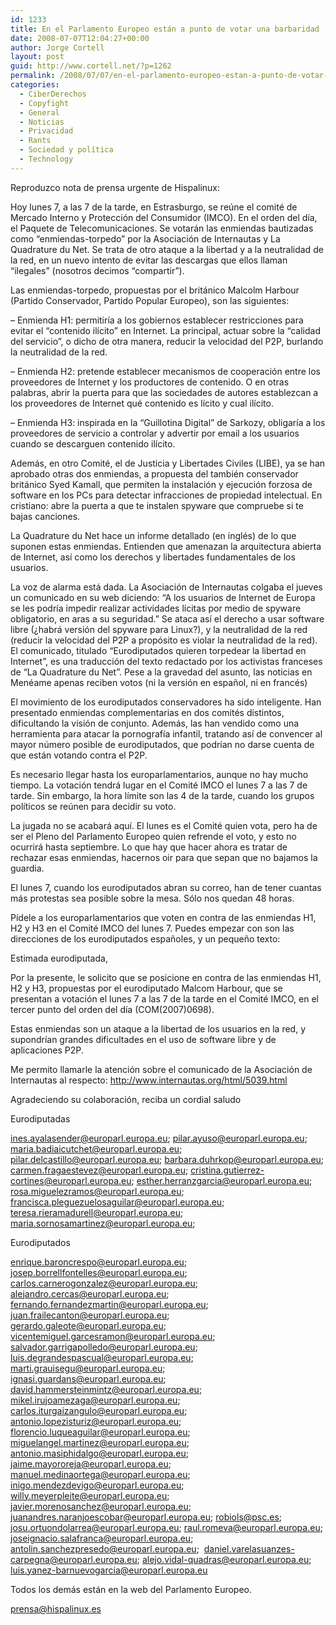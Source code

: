 ```yaml
---
id: 1233
title: En el Parlamento Europeo están a punto de votar una barbaridad
date: 2008-07-07T12:04:27+00:00
author: Jorge Cortell
layout: post
guid: http://www.cortell.net/?p=1262
permalink: /2008/07/07/en-el-parlamento-europeo-estan-a-punto-de-votar-una-barbaridad/
categories:
  - CiberDerechos
  - Copyfight
  - General
  - Noticias
  - Privacidad
  - Rants
  - Sociedad y polí­tica
  - Technology
---
```

Reproduzco nota de prensa urgente de Hispalinux:

Hoy lunes 7, a las 7 de la tarde, en Estrasburgo, se reúne el comité de Mercado Interno y Protección del Consumidor (IMCO). En el orden del día, el Paquete de Telecomunicaciones. Se votarán las enmiendas bautizadas como &#8220;enmiendas-torpedo&#8221; por la Asociación de Internautas y La Quadrature du Net. Se trata de otro ataque a la libertad y a la neutralidad de la red, en un nuevo intento de evitar las descargas que ellos llaman &#8220;ilegales&#8221; (nosotros decimos &#8220;compartir&#8221;).

Las enmiendas-torpedo, propuestas por el británico Malcolm Harbour (Partido Conservador, Partido Popular Europeo), son las siguientes:

&#8211; Enmienda H1: permitiría a los gobiernos establecer restricciones para evitar el &#8220;contenido ilícito&#8221; en Internet. La principal, actuar sobre la &#8220;calidad del servicio&#8221;, o dicho de otra manera, reducir la velocidad del P2P, burlando la neutralidad de la red.
  
&#8211; Enmienda H2: pretende establecer mecanismos de cooperación entre los proveedores de Internet y los productores de contenido. O en otras palabras, abrir la puerta para que las sociedades de autores establezcan a los proveedores de Internet qué contenido es lícito y cual ilícito.
  
&#8211; Enmienda H3: inspirada en la &#8220;Guillotina Digital&#8221; de Sarkozy, obligaría a los proveedores de servicio a controlar y advertir por email a los usuarios cuando se descarguen contenido ilícito.

Además, en otro Comité, el de Justicia y Libertades Civiles (LIBE), ya se han aprobado otras dos enmiendas, a propuesta del también conservador británico Syed Kamall, que permiten la instalación y ejecución forzosa de software en los PCs para detectar infracciones de propiedad intelectual. En cristiano: abre la puerta a que te instalen spyware que compruebe si te bajas canciones.

La Quadrature du Net hace un informe detallado (en inglés) de lo que suponen estas enmiendas. Entienden que amenazan la arquitectura abierta de Internet, así como los derechos y libertades fundamentales de los usuarios.

La voz de alarma está dada. La Asociación de Internautas colgaba el jueves un comunicado en su web diciendo: &#8220;A los usuarios de Internet de Europa se les podría impedir realizar actividades lícitas por medio de spyware obligatorio, en aras a su seguridad.&#8221; Se ataca así el derecho a usar software libre (¿habrá versión del spyware para Linux?), y la neutralidad de la red (reducir la velocidad del P2P a propósito es violar la neutralidad de la red). El comunicado, titulado &#8220;Eurodiputados quieren torpedear la libertad en Internet&#8221;, es una traducción del texto redactado por los activistas franceses de &#8220;La Quadrature du Net&#8221;. Pese a la gravedad del asunto, las noticias en Menéame apenas reciben votos (ni la versión en español, ni en francés)

El movimiento de los eurodiputados conservadores ha sido inteligente. Han presentado enmiendas complementarias en dos comités distintos, dificultando la visión de conjunto. Además, las han vendido como una herramienta para atacar la pornografía infantil, tratando así de convencer al mayor número posible de eurodiputados, que podrían no darse cuenta de que están votando contra el P2P.

Es necesario llegar hasta los europarlamentarios, aunque no hay mucho tiempo. La votación tendrá lugar en el Comité IMCO el lunes 7 a las 7 de tarde. Sin embargo, la hora límite son las 4 de la tarde, cuando los grupos políticos se reúnen para decidir su voto.

La jugada no se acabará aquí. El lunes es el Comité quien vota, pero ha de ser el Pleno del Parlamento Europeo quien refrende el voto, y esto no ocurrirá hasta septiembre. Lo que hay que hacer ahora es tratar de rechazar esas enmiendas, hacernos oir para que sepan que no bajamos la guardia.

El lunes 7, cuando los eurodiputados abran su correo, han de tener cuantas más protestas sea posible sobre la mesa. Sólo nos quedan 48 horas.

Pídele a los europarlamentarios que voten en contra de las enmiendas H1, H2 y H3 en el Comité IMCO del lunes 7. Puedes empezar con son las direcciones de los eurodiputados españoles, y un pequeño texto:

Estimada eurodiputada,

Por la presente, le solicito que se posicione en contra de las enmiendas H1, H2 y H3, propuestas por el eurodiputado Malcom Harbour, que se presentan a votación el lunes 7 a las 7 de la tarde en el Comité IMCO, en el tercer punto del orden del día (COM(2007)0698).

Estas enmiendas son un ataque a la libertad de los usuarios en la red, y supondrían grandes dificultades en el uso de software libre y de aplicaciones P2P.

Me permito llamarle la atención sobre el comunicado de la Asociación de Internautas al respecto: http://www.internautas.org/html/5039.html

Agradeciendo su colaboración, reciba un cordial saludo

Eurodiputadas
  
ines.ayalasender@europarl.europa.eu; pilar.ayuso@europarl.europa.eu; maria.badiaicutchet@europarl.europa.eu; pilar.delcastillo@europarl.europa.eu; barbara.duhrkop@europarl.europa.eu; carmen.fragaestevez@europarl.europa.eu; cristina.gutierrez-cortines@europarl.europa.eu; esther.herranzgarcia@europarl.europa.eu; rosa.miguelezramos@europarl.europa.eu; francisca.pleguezuelosaguilar@europarl.europa.eu; teresa.rieramadurell@europarl.europa.eu; maria.sornosamartinez@europarl.europa.eu;

Eurodiputados
  
enrique.baroncrespo@europarl.europa.eu; josep.borrellfontelles@europarl.europa.eu; carlos.carnerogonzalez@europarl.europa.eu; alejandro.cercas@europarl.europa.eu; fernando.fernandezmartin@europarl.europa.eu; juan.frailecanton@europarl.europa.eu; gerardo.galeote@europarl.europa.eu; vicentemiguel.garcesramon@europarl.europa.eu; salvador.garrigapolledo@europarl.europa.eu; luis.degrandespascual@europarl.europa.eu; marti.grauisegu@europarl.europa.eu; ignasi.guardans@europarl.europa.eu;  david.hammersteinmintz@europarl.europa.eu; mikel.irujoamezaga@europarl.europa.eu; carlos.iturgaizangulo@europarl.europa.eu; antonio.lopezisturiz@europarl.europa.eu; florencio.luqueaguilar@europarl.europa.eu; miguelangel.martinez@europarl.europa.eu; antonio.masiphidalgo@europarl.europa.eu; jaime.mayororeja@europarl.europa.eu; manuel.medinaortega@europarl.europa.eu; inigo.mendezdevigo@europarl.europa.eu; willy.meyerpleite@europarl.europa.eu;  javier.morenosanchez@europarl.europa.eu; juanandres.naranjoescobar@europarl.europa.eu; robiols@psc.es; josu.ortuondolarrea@europarl.europa.eu; raul.romeva@europarl.europa.eu; joseignacio.salafranca@europarl.europa.eu; antolin.sanchezpresedo@europarl.europa.eu;  daniel.varelasuanzes-carpegna@europarl.europa.eu; alejo.vidal-quadras@europarl.europa.eu; luis.yanez-barnuevogarcia@europarl.europa.eu

Todos los demás están en la web del Parlamento Europeo.

prensa@hispalinux.es